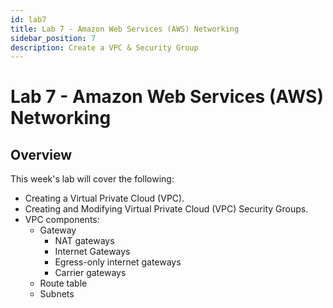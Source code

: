 ```yaml
---
id: lab7
title: Lab 7 - Amazon Web Services (AWS) Networking
sidebar_position: 7
description: Create a VPC & Security Group
---
```


# Lab 7 - Amazon Web Services (AWS) Networking

## Overview

This week's lab will cover the following:

- Creating a Virtual Private Cloud (VPC).
- Creating and Modifying Virtual Private Cloud (VPC) Security Groups.
- VPC components:
  - Gateway
    - NAT gateways
    - Internet Gateways
    - Egress-only internet gateways
    - Carrier gateways
  - Route table
  - Subnets
